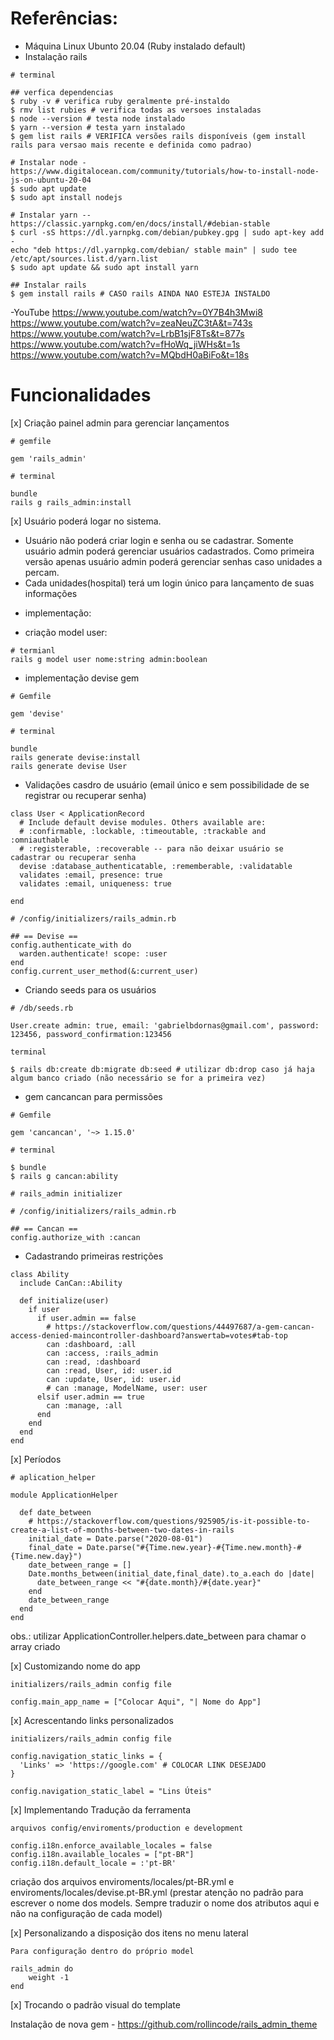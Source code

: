 # Referências:

- Máquina Linux Ubunto 20.04 (Ruby instalado default)
- Instalação rails
```
# terminal

## verfica dependencias
$ ruby -v # verifica ruby geralmente pré-instaldo
$ rmv list rubies # verifica todas as versoes instaladas
$ node --version # testa node instalado
$ yarn --version # testa yarn instalado
$ gem list rails # VERIFICA versões rails disponíveis (gem install rails para versao mais recente e definida como padrao)

# Instalar node - https://www.digitalocean.com/community/tutorials/how-to-install-node-js-on-ubuntu-20-04
$ sudo apt update
$ sudo apt install nodejs

# Instalar yarn -- https://classic.yarnpkg.com/en/docs/install/#debian-stable
$ curl -sS https://dl.yarnpkg.com/debian/pubkey.gpg | sudo apt-key add -
echo "deb https://dl.yarnpkg.com/debian/ stable main" | sudo tee /etc/apt/sources.list.d/yarn.list
$ sudo apt update && sudo apt install yarn

## Instalar rails
$ gem install rails # CASO rails AINDA NAO ESTEJA INSTALDO

```

-YouTube
https://www.youtube.com/watch?v=0Y7B4h3Mwi8
https://www.youtube.com/watch?v=zeaNeuZC3tA&t=743s
https://www.youtube.com/watch?v=LrbB1sjF8Ts&t=877s
https://www.youtube.com/watch?v=fHoWq_jiWHs&t=1s
https://www.youtube.com/watch?v=MQbdH0aBiFo&t=18s

# Funcionalidades

[x] Criação painel admin para gerenciar lançamentos

```
# gemfile

gem 'rails_admin'
```

```
# terminal

bundle
rails g rails_admin:install
```

[x] Usuário poderá logar no sistema.
- Usuário não poderá criar login e senha ou se cadastrar. Somente usuário admin poderá gerenciar usuários cadastrados. Como primeira versão apenas usuário admin poderá gerenciar senhas caso unidades a percam.
- Cada unidades(hospital) terá um login único para lançamento de suas informações


* implementação:
- criação model user:

```
# termianl
rails g model user nome:string admin:boolean
```

- implementação devise gem

```
# Gemfile

gem 'devise'
```

```
# terminal

bundle
rails generate devise:install
rails generate devise User
```
- Validações casdro de usuário (email único e sem possibilidade de se registrar ou recuperar senha)

```
class User < ApplicationRecord
  # Include default devise modules. Others available are:
  # :confirmable, :lockable, :timeoutable, :trackable and :omniauthable
  # :registerable, :recoverable -- para não deixar usuário se cadastrar ou recuperar senha
  devise :database_authenticatable, :rememberable, :validatable
  validates :email, presence: true
  validates :email, uniqueness: true

end
```


```
# /config/initializers/rails_admin.rb

## == Devise ==
config.authenticate_with do
  warden.authenticate! scope: :user
end
config.current_user_method(&:current_user)
```

- Criando seeds para os usuários

```
# /db/seeds.rb

User.create admin: true, email: 'gabrielbdornas@gmail.com', password: 123456, password_confirmation:123456

```

```
terminal

$ rails db:create db:migrate db:seed # utilizar db:drop caso já haja algum banco criado (não necessário se for a primeira vez)
```

- gem cancancan para permissões

```
# Gemfile

gem 'cancancan', '~> 1.15.0'
```

```
# terminal

$ bundle
$ rails g cancan:ability
```

```
# rails_admin initializer

# /config/initializers/rails_admin.rb

## == Cancan ==
config.authorize_with :cancan
```

- Cadastrando primeiras restrições

```
class Ability
  include CanCan::Ability

  def initialize(user)
    if user
      if user.admin == false
        # https://stackoverflow.com/questions/44497687/a-gem-cancan-access-denied-maincontroller-dashboard?answertab=votes#tab-top
        can :dashboard, :all
        can :access, :rails_admin
        can :read, :dashboard
        can :read, User, id: user.id
        can :update, User, id: user.id
        # can :manage, ModelName, user: user
      elsif user.admin == true
        can :manage, :all
      end
    end
  end
end
```

[x] Períodos

```
# aplication_helper

module ApplicationHelper

  def date_between
    # https://stackoverflow.com/questions/925905/is-it-possible-to-create-a-list-of-months-between-two-dates-in-rails
    initial_date = Date.parse("2020-08-01")
    final_date = Date.parse("#{Time.new.year}-#{Time.new.month}-#{Time.new.day}")
    date_between_range = []
    Date.months_between(initial_date,final_date).to_a.each do |date|
      date_between_range << "#{date.month}/#{date.year}"
    end
    date_between_range
  end
end
```

obs.: utilizar ApplicationController.helpers.date_between para chamar o array criado


[x] Customizando nome do app

```
initializers/rails_admin config file

config.main_app_name = ["Colocar Aqui", "| Nome do App"]
```

[x] Acrescentando links personalizados

```
initializers/rails_admin config file

config.navigation_static_links = {
  'Links' => 'https://google.com' # COLOCAR LINK DESEJADO
}

config.navigation_static_label = "Lins Úteis"
```

[x] Implementando Tradução da ferramenta

```
arquivos config/enviroments/production e development

config.i18n.enforce_available_locales = false
config.i18n.available_locales = ["pt-BR"]
config.i18n.default_locale = :'pt-BR'
```

criação dos arquivos enviroments/locales/pt-BR.yml e enviroments/locales/devise.pt-BR.yml (prestar atenção no padrão para escrever o nome dos models. Sempre traduzir o nome dos atributos aqui e não na configuração de cada model)

[x] Personalizando a disposição dos itens no menu lateral

```
Para configuração dentro do próprio model

rails_admin do
    weight -1
end
```

[x] Trocando o padrão visual do template

Instalação de nova gem - https://github.com/rollincode/rails_admin_theme

